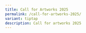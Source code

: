 ```yaml
---
title: Call for Artworks 2025
permalink: /call-for-artworks-2025/
variant: tiptap
description: Call for artworks 2025
---
```

